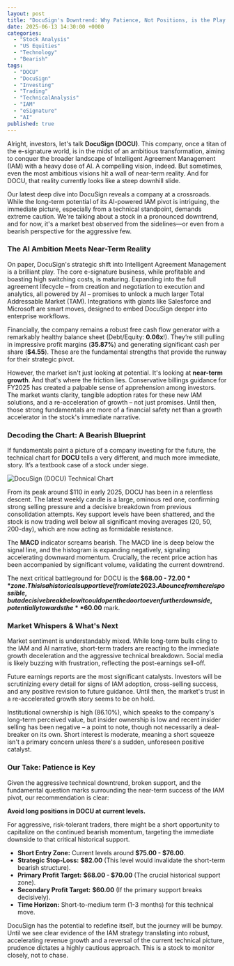 ```yaml
---
layout: post
title: "DocuSign's Downtrend: Why Patience, Not Positions, is the Play for DOCU"
date: 2025-06-13 14:30:00 +0000
categories:
  - "Stock Analysis"
  - "US Equities"
  - "Technology"
  - "Bearish"
tags:
  - "DOCU"
  - "DocuSign"
  - "Investing"
  - "Trading"
  - "TechnicalAnalysis"
  - "IAM"
  - "eSignature"
  - "AI"
published: true
---
```


Alright, investors, let's talk **DocuSign (DOCU)**. This company, once a titan of the e-signature world, is in the midst of an ambitious transformation, aiming to conquer the broader landscape of Intelligent Agreement Management (IAM) with a heavy dose of AI. A compelling vision, indeed. But sometimes, even the most ambitious visions hit a wall of near-term reality. And for DOCU, that reality currently looks like a steep downhill slide.

Our latest deep dive into DocuSign reveals a company at a crossroads. While the long-term potential of its AI-powered IAM pivot is intriguing, the immediate picture, especially from a technical standpoint, demands extreme caution. We're talking about a stock in a pronounced downtrend, and for now, it's a market best observed from the sidelines—or even from a bearish perspective for the aggressive few.

### The AI Ambition Meets Near-Term Reality

On paper, DocuSign's strategic shift into Intelligent Agreement Management is a brilliant play. The core e-signature business, while profitable and boasting high switching costs, is maturing. Expanding into the full agreement lifecycle – from creation and negotiation to execution and analytics, all powered by AI – promises to unlock a much larger Total Addressable Market (TAM). Integrations with giants like Salesforce and Microsoft are smart moves, designed to embed DocuSign deeper into enterprise workflows.

Financially, the company remains a robust free cash flow generator with a remarkably healthy balance sheet (Debt/Equity: **0.06x**!). They’re still pulling in impressive profit margins (**35.87%**) and generating significant cash per share (**$4.55**). These are the fundamental strengths that provide the runway for their strategic pivot.

However, the market isn't just looking at potential. It's looking at **near-term growth**. And that's where the friction lies. Conservative billings guidance for FY2025 has created a palpable sense of apprehension among investors. The market wants clarity, tangible adoption rates for these new IAM solutions, and a re-acceleration of growth – not just promises. Until then, those strong fundamentals are more of a financial safety net than a growth accelerator in the stock's immediate narrative.

### Decoding the Chart: A Bearish Blueprint

If fundamentals paint a picture of a company investing for the future, the technical chart for **DOCU** tells a very different, and much more immediate, story. It’s a textbook case of a stock under siege.

![DocuSign (DOCU) Technical Chart](https://r2.chart-img.com/20250623/tradingview/advanced-chart/af47e0cc-eced-4389-a794-633760aba16.png)

From its peak around $110 in early 2025, DOCU has been in a relentless descent. The latest weekly candle is a large, ominous red one, confirming strong selling pressure and a decisive breakdown from previous consolidation attempts. Key support levels have been shattered, and the stock is now trading well below all significant moving averages (20, 50, 200-day), which are now acting as formidable resistance.

The **MACD** indicator screams bearish. The MACD line is deep below the signal line, and the histogram is expanding negatively, signaling accelerating downward momentum. Crucially, the recent price action has been accompanied by significant volume, validating the current downtrend.

The next critical battleground for DOCU is the **$68.00 - $72.00** zone. This is a historical support level from late 2023. A bounce from here is possible, but a decisive break below it could open the door to even further downside, potentially towards the **$60.00** mark.

### Market Whispers & What's Next

Market sentiment is understandably mixed. While long-term bulls cling to the IAM and AI narrative, short-term traders are reacting to the immediate growth deceleration and the aggressive technical breakdown. Social media is likely buzzing with frustration, reflecting the post-earnings sell-off.

Future earnings reports are the most significant catalysts. Investors will be scrutinizing every detail for signs of IAM adoption, cross-selling success, and any positive revision to future guidance. Until then, the market's trust in a re-accelerated growth story seems to be on hold.

Institutional ownership is high (86.10%), which speaks to the company's long-term perceived value, but insider ownership is low and recent insider selling has been negative – a point to note, though not necessarily a deal-breaker on its own. Short interest is moderate, meaning a short squeeze isn't a primary concern unless there's a sudden, unforeseen positive catalyst.

### Our Take: Patience is Key

Given the aggressive technical downtrend, broken support, and the fundamental question marks surrounding the near-term success of the IAM pivot, our recommendation is clear:

**Avoid long positions in DOCU at current levels.**

For aggressive, risk-tolerant traders, there might be a short opportunity to capitalize on the continued bearish momentum, targeting the immediate downside to that critical historical support.

*   **Short Entry Zone:** Current levels around **$75.00 - $76.00**.
*   **Strategic Stop-Loss:** **$82.00** (This level would invalidate the short-term bearish structure).
*   **Primary Profit Target:** **$68.00 - $70.00** (The crucial historical support zone).
*   **Secondary Profit Target:** **$60.00** (If the primary support breaks decisively).
*   **Time Horizon:** Short-to-medium term (1-3 months) for this technical move.

DocuSign has the potential to redefine itself, but the journey will be bumpy. Until we see clear evidence of the IAM strategy translating into robust, accelerating revenue growth and a reversal of the current technical picture, prudence dictates a highly cautious approach. This is a stock to monitor closely, not to chase.
```

